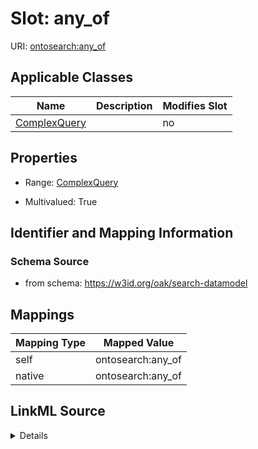

# Slot: any_of



URI: [ontosearch:any_of](https://w3id.org/oak/search-datamodel/any_of)



<!-- no inheritance hierarchy -->





## Applicable Classes

| Name | Description | Modifies Slot |
| --- | --- | --- |
| [ComplexQuery](ComplexQuery.md) |  |  no  |







## Properties

* Range: [ComplexQuery](ComplexQuery.md)

* Multivalued: True





## Identifier and Mapping Information







### Schema Source


* from schema: https://w3id.org/oak/search-datamodel




## Mappings

| Mapping Type | Mapped Value |
| ---  | ---  |
| self | ontosearch:any_of |
| native | ontosearch:any_of |




## LinkML Source

<details>
```yaml
name: any_of
from_schema: https://w3id.org/oak/search-datamodel
rank: 1000
alias: any_of
owner: ComplexQuery
domain_of:
- ComplexQuery
range: ComplexQuery
multivalued: true

```
</details>